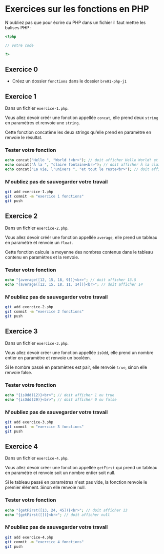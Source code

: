 # Exercices sur les fonctions en PHP

N'oubliez pas que pour écrire du PHP dans un fichier il faut mettre les balises PHP :

```php
<?php

// votre code

?>
```

## Exercice 0

- Créez un dossier `fonctions` dans le dossier `bre01-php-j1`


## Exercice 1

Dans un fichier `exercice-1.php`.

Vous allez devoir créér une fonction appellée `concat`, elle prend deux `string` en paramètres et renvoie une `string`.

Cette fonction concatène les deux strings qu'elle prend en paramètre en renvoie le résultat.

### Tester votre fonction

```php
echo concat("Hello ", "World !<br>"); // doit afficher Hello World! et revenir à la ligne
echo concat("À la ", "claire fontaine<br>"); // doit afficher À la claire fontaine et revenir à la ligne
echo concat("La vie, l'univers ", "et tout le reste<br>"); // doit afficher La vie, l'univers et tout le reste et revenir à la ligne
```

### N'oubliez pas de sauvegarder votre travail

```sh
git add exercice-1.php
git commit -m "exercice 1 fonctions"
git push
```


## Exercice 2

Dans un fichier `exercice-2.php`.

Vous allez devoir créér une fonction appellée `average`, elle prend un tableau en paramètre et renvoie un `float`.

Cette fonction calcule la moyenne des nombres contenus dans le tableau contenu en paramètres et la renvoie.

### Tester votre fonction

```php
echo "{average([12, 15, 18, 9])}<br>"; // doit afficher 13.5
echo "{average([12, 15, 18, 11, 14])}<br>"; // doit afficher 14
```

### N'oubliez pas de sauvegarder votre travail

```sh
git add exercice-2.php
git commit -m "exercice 2 fonctions"
git push
```


## Exercice 3

Dans un fichier `exercice-3.php`.

Vous allez devoir créer une fonction appellée `isOdd`, elle prend un nombre entier en paramètre et renvoie un booléen.

Si le nombre passé en paramètres est pair, elle renvoie `true`, sinon elle renvoie false.

### Tester votre fonction

```php
echo "{isOdd(12)}<br>"; // doit afficher 1 ou true
echo "{isOdd(29)}<br>"; // doit afficher 0 ou false
```

### N'oubliez pas de sauvegarder votre travail

```sh
git add exercice-3.php
git commit -m "exercice 3 fonctions"
git push
```


## Exercice 4

Dans un fichier `exercice-4.php`.

Vous allez devoir créer une fonction appellée `getFirst` qui prend un tableau en paramètre et renvoie soit un nombre entier soit null.

Si le tableau passé en paramètres n'est pas vide, la fonction renvoie le premier élément. Sinon elle renvoie null.

### Tester votre fonction

```php
echo "{getFirst([13, 24, 45])}<br>"; // doit afficher 13
echo "{getFirst([])}<br>"; // doit afficher null
```

### N'oubliez pas de sauvegarder votre travail

```sh
git add exercice-4.php
git commit -m "exercice 4 fonctions"
git push
```